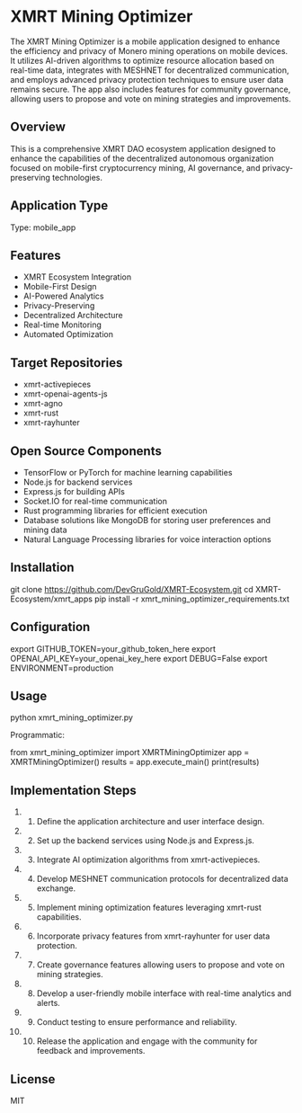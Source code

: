 # XMRT Mining Optimizer

The XMRT Mining Optimizer is a mobile application designed to enhance the efficiency and privacy of Monero mining operations on mobile devices. It utilizes AI-driven algorithms to optimize resource allocation based on real-time data, integrates with MESHNET for decentralized communication, and employs advanced privacy protection techniques to ensure user data remains secure. The app also includes features for community governance, allowing users to propose and vote on mining strategies and improvements.

## Overview

This is a comprehensive XMRT DAO ecosystem application designed to enhance the capabilities of the decentralized autonomous organization focused on mobile-first cryptocurrency mining, AI governance, and privacy-preserving technologies.

## Application Type

Type: mobile_app

## Features

- XMRT Ecosystem Integration
- Mobile-First Design
- AI-Powered Analytics
- Privacy-Preserving
- Decentralized Architecture
- Real-time Monitoring
- Automated Optimization

## Target Repositories

- xmrt-activepieces
- xmrt-openai-agents-js
- xmrt-agno
- xmrt-rust
- xmrt-rayhunter

## Open Source Components

- TensorFlow or PyTorch for machine learning capabilities
- Node.js for backend services
- Express.js for building APIs
- Socket.IO for real-time communication
- Rust programming libraries for efficient execution
- Database solutions like MongoDB for storing user preferences and mining data
- Natural Language Processing libraries for voice interaction options

## Installation

git clone https://github.com/DevGruGold/XMRT-Ecosystem.git
cd XMRT-Ecosystem/xmrt_apps
pip install -r xmrt_mining_optimizer_requirements.txt

## Configuration

export GITHUB_TOKEN=your_github_token_here
export OPENAI_API_KEY=your_openai_key_here
export DEBUG=False
export ENVIRONMENT=production

## Usage

python xmrt_mining_optimizer.py

Programmatic:

from xmrt_mining_optimizer import XMRTMiningOptimizer
app = XMRTMiningOptimizer()
results = app.execute_main()
print(results)

## Implementation Steps

1. 1. Define the application architecture and user interface design.
2. 2. Set up the backend services using Node.js and Express.js.
3. 3. Integrate AI optimization algorithms from xmrt-activepieces.
4. 4. Develop MESHNET communication protocols for decentralized data exchange.
5. 5. Implement mining optimization features leveraging xmrt-rust capabilities.
6. 6. Incorporate privacy features from xmrt-rayhunter for user data protection.
7. 7. Create governance features allowing users to propose and vote on mining strategies.
8. 8. Develop a user-friendly mobile interface with real-time analytics and alerts.
9. 9. Conduct testing to ensure performance and reliability.
10. 10. Release the application and engage with the community for feedback and improvements.

## License

MIT
